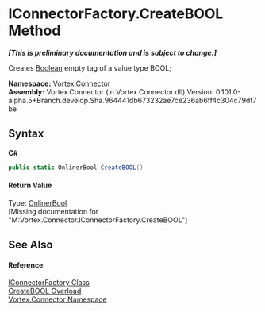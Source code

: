 # IConnectorFactory.CreateBOOL Method 
 _**\[This is preliminary documentation and is subject to change.\]**_

Creates <a href="http://msdn2.microsoft.com/en-us/library/a28wyd50" target="_blank">Boolean</a> empty tag of a value type BOOL;

**Namespace:**&nbsp;<a href="N_Vortex_Connector.md">Vortex.Connector</a><br />**Assembly:**&nbsp;Vortex.Connector (in Vortex.Connector.dll) Version: 0.101.0-alpha.5+Branch.develop.Sha.964441db673232ae7ce236ab6ff4c304c79df7be

## Syntax

**C#**<br />
``` C#
public static OnlinerBool CreateBOOL()
```


#### Return Value
Type: <a href="T_Vortex_Connector_ValueTypes_OnlinerBool.md">OnlinerBool</a><br />\[Missing <returns> documentation for "M:Vortex.Connector.IConnectorFactory.CreateBOOL"\]

## See Also


#### Reference
<a href="T_Vortex_Connector_IConnectorFactory.md">IConnectorFactory Class</a><br /><a href="Overload_Vortex_Connector_IConnectorFactory_CreateBOOL.md">CreateBOOL Overload</a><br /><a href="N_Vortex_Connector.md">Vortex.Connector Namespace</a><br />